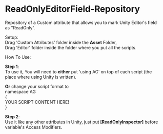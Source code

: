 # ReadOnlyEditorField-Repository
Repository of a Custom attribute that allows you to mark Unity Editor's field as "ReadOnly".

Setup: <br/>
Drag 'Custom Attributes' folder inside the **Asset** Folder, <br/>
Drag 'Editor' folder inside the folder where you put all the scripts. <br/>

How To Use: <br/>

**Step 1**: <br/>
To use it, You will need to **either** put 'using AG' on top of each script (the place where using Unity is written). <br/>

**Or** change your script format to <br/>
namespace AG <br/>
{<br/>
YOUR SCRIPT CONTENT HERE! <br/>
}<br/>

**Step 2**: <br/>
Use it like any other attributes in Unity, just put **[ReadOnlyInspector]** before variable's Access Modifiers.
